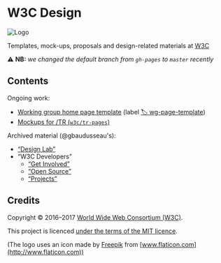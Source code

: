 # W3C Design

![Logo](https://w3c.github.io/design/logo.png)

Templates, mock-ups, proposals and design-related materials at [W3C](https://www.w3.org/)

:warning: **NB:** *we changed the default branch from `gh-pages` to `master` recently*

## Contents

Ongoing work:

* [Working group home page template](https://w3c.github.io/design/wg-homepage/)
  (label [🏷️ wg-page-template](https://github.com/w3c/design/issues?utf8=%E2%9C%93&q=label%3Awg-page-template))
* [Mockups for /TR (`w3c/tr-pages`)](https://github.com/w3c/tr-pages/)

Archived material (@gbaudusseau's):

*  [&ldquo;Design Lab&rdquo;](https://w3c.github.io/design/archive/index.html)
  * &ldquo;W3C Developers&rdquo;
    * [&ldquo;Get Involved&rdquo;](https://w3c.github.io/design/archive/projects/w3c-developers/get-involved/index.html)
    * [&ldquo;Open Source&rdquo;](https://w3c.github.io/design/archive/projects/w3c-developers/get-involved/open-source.html)
    * [&ldquo;Projects&rdquo;](https://w3c.github.io/design/archive/projects/w3c-developers/get-involved/projects.html)

## Credits

Copyright &copy; 2016&ndash;2017 [World Wide Web Consortium (W3C)](https://www.w3.org/).

This project is licenced [under the terms of the MIT licence](LICENSE.md).

(The logo uses an icon made by [Freepik](http://www.freepik.com) from [www.flaticon.com](http://www.flaticon.com))
